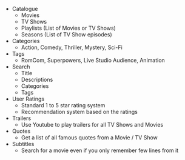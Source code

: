 - Catalogue
    - Movies
    - TV Shows
    - Playlists (List of Movies or TV Shows)
    - Seasons (List of TV Show episodes)
- Categories
    - Action, Comedy, Thriller, Mystery, Sci-Fi
- Tags
    - RomCom, Superpowers, Live Studio Audience, Animation
- Search
    - Title
    - Descriptions
    - Categories
    - Tags
- User Ratings
    - Standard 1 to 5 star rating system
    - Recommendation system based on the ratings
- Trailers
    - Use Youtube to play trailers for all TV Shows and Movies
- Quotes
    - Get a list of all famous quotes from a Movie / TV Show
- Subtitles
    - Search for a movie even if you only remember few lines from it